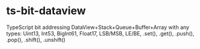 # ts-bit-dataview
TypeScript bit addressing DataView+Stack+Queue+Buffer+Array with any types: Uint13, Int53, BigInt61, Float17, LSB/MSB, LE/BE, .set(), .get(), .push(), .pop(), .shift(), .unshift()
